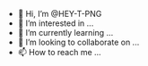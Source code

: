 - 👋 Hi, I’m @HEY-T-PNG
- 👀 I’m interested in ...
- 🌱 I’m currently learning ...
- 💞️ I’m looking to collaborate on ...
- 📫 How to reach me ...

<!---
HEY-T-PNG/HEY-T-PNG is a ✨ special ✨ repository because its `README.md` (this file) appears on your GitHub profile.
You can click the Preview link to take a look at your changes.
--->
